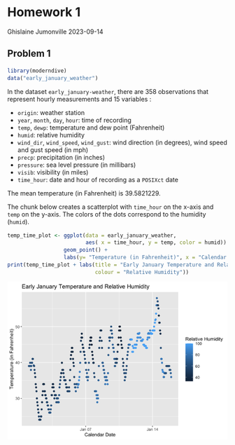 Homework 1
================
Ghislaine Jumonville
2023-09-14

## Problem 1

``` r
library(moderndive)
data("early_january_weather")
```

In the dataset `early_january-weather`, there are 358 observations that
represent hourly measurements and 15 variables :

- `origin`: weather station
- `year`, `month`, `day`, `hour`: time of recording
- `temp`, `dewp`: temperature and dew point (Fahrenheit)
- `humid`: relative humidity
- `wind_dir`, `wind_speed`, `wind_gust`: wind direction (in degrees),
  wind speed and gust speed (in mph)
- `precp`: precipitation (in inches)
- `pressure`: sea level pressure (in millibars)
- `visib`: visibility (in miles)
- `time_hour`: date and hour of recording as a `POSIXct` date

The mean temperature (in Fahrenheit) is 39.5821229.

The chunk below creates a scatterplot with `time_hour` on the x-axis and
`temp` on the y-axis. The colors of the dots correspond to the humidity
(`humid`).

``` r
temp_time_plot <- ggplot(data = early_january_weather, 
                         aes( x = time_hour, y = temp, color = humid)) + 
                  geom_point() +
                  labs(y= "Temperature (in Fahrenheit)", x = "Calendar Date")
print(temp_time_plot + labs(title = "Early January Temperature and Relative Humidity",
                            colour = "Relative Humidity"))
```

![](p8105_hw1_gj2356_files/figure-gfm/making%20a%20scatterplot-1.png)<!-- -->
